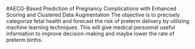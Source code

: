#AECG-Based Prediction of Pregnancy Complications with Enhanced Scoring and Clustered Data Augmentation
The objective is to precisely categorize fetal health and forecast the risk of preterm delivery by utilizing machine learning techniques. This will give medical personnel useful information to improve decision-making and maybe lower the rate of preterm births. 
